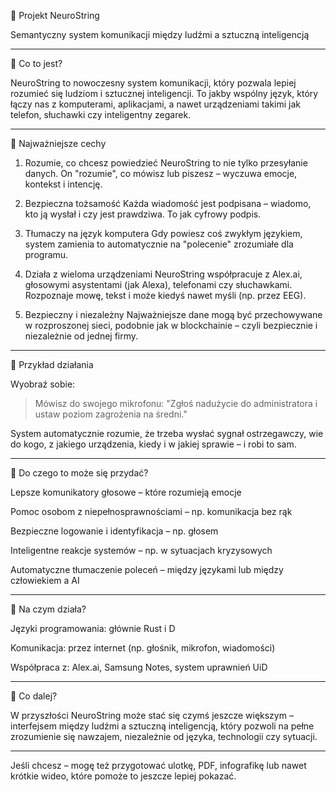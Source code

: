 📡 Projekt NeuroString

Semantyczny system komunikacji między ludźmi a sztuczną inteligencją


---

🔷 Co to jest?

NeuroString to nowoczesny system komunikacji, który pozwala lepiej rozumieć się ludziom i sztucznej inteligencji. To jakby wspólny język, który łączy nas z komputerami, aplikacjami, a nawet urządzeniami takimi jak telefon, słuchawki czy inteligentny zegarek.


---

🧠 Najważniejsze cechy

1. Rozumie, co chcesz powiedzieć
NeuroString to nie tylko przesyłanie danych. On "rozumie", co mówisz lub piszesz – wyczuwa emocje, kontekst i intencję.


2. Bezpieczna tożsamość
Każda wiadomość jest podpisana – wiadomo, kto ją wysłał i czy jest prawdziwa. To jak cyfrowy podpis.


3. Tłumaczy na język komputera
Gdy powiesz coś zwykłym językiem, system zamienia to automatycznie na "polecenie" zrozumiałe dla programu.


4. Działa z wieloma urządzeniami
NeuroString współpracuje z Alex.ai, głosowymi asystentami (jak Alexa), telefonami czy słuchawkami. Rozpoznaje mowę, tekst i może kiedyś nawet myśli (np. przez EEG).


5. Bezpieczny i niezależny
Najważniejsze dane mogą być przechowywane w rozproszonej sieci, podobnie jak w blockchainie – czyli bezpiecznie i niezależnie od jednej firmy.




---

🧪 Przykład działania

Wyobraź sobie:

> Mówisz do swojego mikrofonu:
"Zgłoś nadużycie do administratora i ustaw poziom zagrożenia na średni."



System automatycznie rozumie, że trzeba wysłać sygnał ostrzegawczy, wie do kogo, z jakiego urządzenia, kiedy i w jakiej sprawie – i robi to sam.


---

📱 Do czego to może się przydać?

Lepsze komunikatory głosowe – które rozumieją emocje

Pomoc osobom z niepełnosprawnościami – np. komunikacja bez rąk

Bezpieczne logowanie i identyfikacja – np. głosem

Inteligentne reakcje systemów – np. w sytuacjach kryzysowych

Automatyczne tłumaczenie poleceń – między językami lub między człowiekiem a AI



---

🔧 Na czym działa?

Języki programowania: głównie Rust i D

Komunikacja: przez internet (np. głośnik, mikrofon, wiadomości)

Współpraca z: Alex.ai, Samsung Notes, system uprawnień UiD



---

🔮 Co dalej?

W przyszłości NeuroString może stać się czymś jeszcze większym – interfejsem między ludźmi a sztuczną inteligencją, który pozwoli na pełne zrozumienie się nawzajem, niezależnie od języka, technologii czy sytuacji.


---

Jeśli chcesz – mogę też przygotować ulotkę, PDF, infografikę lub nawet krótkie wideo, które pomoże to jeszcze lepiej pokazać.

